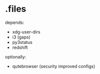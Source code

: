 # .files

depends:
- xdg-user-dirs
- i3 (gaps)
- py3status
- redshift

optionally:
- qutebrowser (security improved configs)

